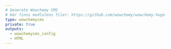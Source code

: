 ```yaml
---
# Generate Wowchemy CMS
# Här finns modlulens filer: https://github.com/wowchemy/wowchemy-hugo-themes/tree/main/modules/wowchemy-plugin-netlify-cms
type: wowchemycms
private: true
outputs:
  - wowchemycms_config
  - HTML
---
```

